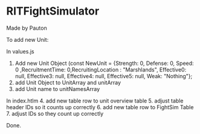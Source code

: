 # RITFightSimulator
Made by Pauton

To add new Unit:

In values.js
1. Add new Unit Object (const NewUnit = {Strength: 0, Defense: 0, Speed: 0 ,RecruitmentTime: 0,RecruitingLocation : "Marshlands", Effective0: null, Effective3: null, Effective4: null, Effective5: null, Weak: "Nothing"};
2. add Unit Object to UnitArray and unitArray
3. add Unit name to unitNamesArray

In index.htlm
4. add new table row to unit overview table
5. adjust table header IDs so it counts up correctly
6. add new table row to FightSim Table
7. adjust IDs so they count up correctly

Done.

  
  
  
